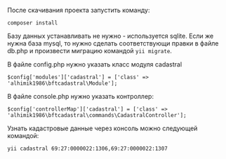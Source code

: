 После скачивания проекта запустить команду:
```
composer install
```

Базу данных устанавливать не нужно - используется sqlite.
Если же нужна база mysql, то нужно сделать соответствующи правки в файле db.php
и произвести миграцию командой ```yii migrate```.

В файле config.php нужно указать класс модуля cadastral
```
$config['modules']['cadastral'] = ['class' => 'alhimik1986\bftcadastral\Module'];
```
В файле console.php нужно указать контроллер:
```
$config['controllerMap']['cadastral'] = ['class' => 'alhimik1986\bftcadastral\commands\CadastralController'];
```
Узнать кадастровые данные через консоль можно следующей командой:
```
yii cadastral 69:27:0000022:1306,69:27:0000022:1307
```

 